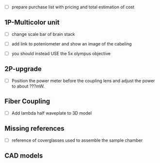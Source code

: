 - [ ] prepare purchase list with pricing and total estimation of cost

## 1P-Multicolor unit

- [ ] change scale bar of brain stack
- [ ] add link to poteniometer and show an image of the cabeling
- [ ] you should instead USE the 5x olympus objective


## 2P-upgrade
- [ ] Position the power meter before the coupling lens and adjust the power to about ???mW.



## Fiber Coupling
- [ ] Add lambda half waveplate to 3D model


## Missing references
- [ ] reference of coverglasses used to assemble the sample chamber

## CAD models





